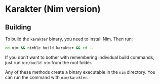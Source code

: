 # Karakter (Nim version)

## Building

To build the `karakter` binary, you need to install [Nim](https://nim-lang.org/install.html). Then run:

```bash
cd nim && nimble build karakter && cd ..
```

If you don’t want to bother with remembering individual build commands, just run `bin/build nim` from the root folder.

Any of these methods create a binary executable in the `nim` directory. You can run the command with `nim/karakter`.
